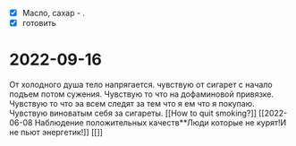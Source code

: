 - [x] Масло, сахар - .
- [x] готовить
# 2022-09-16
От холодного душа тело напрягается. чувствую от сигарет с начало подъем потом сужения. Чувствую то что на дофаминовой привязке.
Чувствую то что эа всем следят за тем что я ем что я покупаю. Чувствую виноватым себя за сигареты.
[[How to quit smoking?]]
[[2022-06-08 Наблюдение положительных качеств**Люди которые не курят!И не пьют энергетик!]]
[[]]